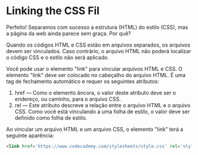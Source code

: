 # Linking the CSS Fil
Perfeito! Separamos com sucesso a estrutura (HTML) do estilo (CSS), mas a página da web ainda parece sem graça. Por quê?

Quando os códigos HTML e CSS estão em arquivos separados, os arquivos devem ser vinculados. Caso contrário, o arquivo HTML não poderá localizar o código CSS e o estilo não será aplicado.

Você pode usar o elemento "link" para vincular arquivos HTML e CSS. O elemento "link" deve ser colocado no cabeçalho do arquivo HTML. É uma tag de fechamento automático e requer os seguintes atributos:

1. href — Como o elemento âncora, o valor deste atributo deve ser o endereço, ou caminho, para o arquivo CSS.
2. rel — Este atributo descreve a relação entre o arquivo HTML e o arquivo CSS. Como você está vinculando a uma folha de estilo, o valor deve ser definido como folha de estilo.

Ao vincular um arquivo HTML e um arquivo CSS, o elemento "link" terá a seguinte aparência:

~~~html
<link href='https://www.codecademy.com/stylesheets/style.css' rel='stylesheet'>
~~~